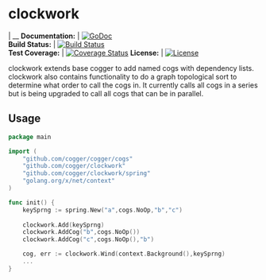 # clockwork

|
__
**Documentation:** | [![GoDoc](https://godoc.org/github.com/cogger/clockwork?status.png)](http://godoc.org/github.com/cogger/clockwork)  
**Build Status:** | [![Build Status](https://travis-ci.org/cogger/clockwork.svg?branch=master)](https://travis-ci.org/cogger/clockwork)  
**Test Coverage:** | [![Coverage Status](https://coveralls.io/repos/cogger/clockwork/badge.svg?branch=master)](https://coveralls.io/r/cogger/clockwork?branch=master)
**License:** | [![License](http://img.shields.io/:license-apache-blue.svg)](http://www.apache.org/licenses/LICENSE-2.0.html)

clockwork extends base cogger to add named cogs with dependency lists.  clockwork also contains functionality to do a graph topological sort to determine what order to call the cogs in.  It currently calls all cogs in a series but is being upgraded to call all cogs that can be in parallel.

## Usage

~~~ go
package main

import (
	"github.com/cogger/cogger/cogs"
	"github.com/cogger/clockwork"
	"github.com/cogger/clockwork/spring"
	"golang.org/x/net/context"
)

func init() {
	keySprng := spring.New("a",cogs.NoOp,"b","c")
	
	clockwork.Add(keySprng)
	clockwork.AddCog("b",cogs.NoOp())
	clockwork.AddCog("c",cogs.NoOp(),"b")

	cog, err := clockwork.Wind(context.Background(),keySprng)
	...	
}
~~~